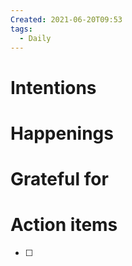 ```yaml
---
Created: 2021-06-20T09:53
tags:
  - Daily
---
```

# Intentions

# Happenings

  

# Grateful for

# Action items

- [ ]